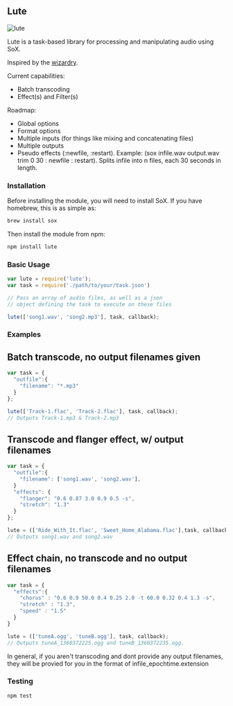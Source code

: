 ## Lute 

![lute](https://raw.github.com/lyaunzbe/lute/master/lute.jpeg)

Lute is a task-based library for processing and manipulating audio using SoX.

Inspired by the [wizardry](http://github.com/diy/wizardry).

Current capabilities:
* Batch transcoding
* Effect(s) and Filter(s)

Roadmap:
* Global options
* Format options
* Multiple inputs (for things like mixing and concatenating files)
* Multiple outputs
* Pseudo effects (:newfile, :restart). Example: (sox infile.wav output.wav trim 0 30 : newfile : restart). Splits infile into n files, each 30 seconds in length. 

### Installation

Before installing the module, you will need to install SoX. If you have homebrew, this is as simple as:

```bash
brew install sox
```

Then install the module from npm:

```bash
npm install lute
```

### Basic Usage

```javascript
var lute = require('lute');
var task = require('./path/to/your/task.json')

// Pass an array of audio files, as well as a json 
// object defining the task to execute on these files

lute(['song1.wav', 'song2.mp3'], task, callback);
```
### Examples

## Batch transcode, no output filenames given
```javascript
var task = {
  "outfile":{
    "filename": "*.mp3"
  }
};

lute(['Track-1.flac', 'Track-2.flac'], task, callback);
// Outputs Track-1.mp3 & Track-2.mp3
```
## Transcode and flanger effect, w/ output filenames 
```javascript
var task = {
  "outfile":{
    "filename": ['song1.wav', 'song2.wav'],
  }
  "effects": {
    "flanger": "0.6 0.87 3.0 0.9 0.5 -s",
    "stretch": "1.3"
  }
};

lute = (['Ride_With_It.flac', 'Sweet_Home_Alabama.flac'],task, callback);
// Outputs song1.wav and song2.wav
```

## Effect chain, no transcode and no output filenames
```javascript
var task = {
  "effects":{
    "chorus" : "0.6 0.9 50.0 0.4 0.25 2.0 -t 60.0 0.32 0.4 1.3 -s",
    "stretch" : "1.3",
    "speed" : "1.5"
  }
}

lute = (['tuneA.ogg', 'tuneB.ogg'], task, callback);
// Outputs tuneA_1360372225.ogg and tuneB_1360372235.ogg.
```

In general, if you aren't transcoding and dont provide any output
filenames, they will be provied for you in the format of
infile_epochtime.extension

### Testing
```bash
npm test
```
